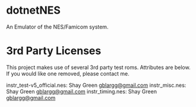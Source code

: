 dotnetNES
========

An Emulator of the NES/Famicom system.


3rd Party Licenses
========

This project makes use of several 3rd party test roms. Attributes are below. If you would like one removed, please contact me. 

instr_test-v5_official.nes: Shay Green <gblargg@gmail.com>
instr_misc.nes: Shay Green <gblargg@gmail.com>
instr_timing.nes: Shay Green <gblargg@gmail.com>